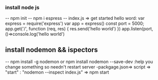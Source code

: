 ### install node js
-- npm init
-- npm i espress
-- index.js => get started hello word:
                                        var express = require('express')
                                        var app = express()
                                        const port = 5000;
                                        app.get('/', function (req, res) {
                                        res.send('hello world')
                                        })
                                        app.listen(port,()=>console.log('hello world')
## install nodemon && ispectors
-- npm install -g nodemon or npm install nodemon --save-dev :help you change something so needn't restart server
-packgage.json=> script => "start" : "nodemon --inspect index.js" => npm start